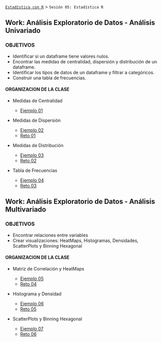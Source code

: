 [`Estadística con R`](../Readme.md) > `Sesión 05: Estadística R`

## Work: Análisis Exploratorio de Datos - Análisis Univariado

### OBJETIVOS 
- Identificar si un dataframe tiene valores nulos.
- Encontrar las medidas de centralidad, dispersión y distribución de un dataframe.  
- Identificar los tipos de datos de un dataframe y filtrar a categóricos.  
- Construir una tabla de frecuencias.  

#### ORGANIZACION DE LA CLASE 

- Medidas de Centralidad
	- [Ejemplo 01](Ejemplo-01)

- Medidas de Dispersión
	- [Ejemplo 02](Ejemplo-02)
	- [Reto 01](Reto-01)

- Medidas de Distribución
	- [Ejemplo 03](Ejemplo-03)
	- [Reto 02](Reto-02)

- Tabla de Frecuencias
	- [Ejemplo 04](Ejemplo-04)
	- [Reto 03](Reto-03)

## Work: Análisis Exploratorio de Datos - Análisis Multivariado

### OBJETIVOS 
- Encontrar relaciones entre variables
- Crear visualizaciones: HeatMaps, Histogramas, Densidades, ScatterPlots y Binning Hexagonal

#### ORGANIZACION DE LA CLASE 

- Matriz de Correlación y HeatMaps
	- [Ejemplo 05](Ejemplo-05)
	- [Reto 04](Reto-04)

- Histograma y Densidad
	- [Ejemplo 06](Ejemplo-06)
	- [Reto 05](Reto-05)

- ScatterPlots y Binning Hexagonal
	- [Ejemplo 07](Ejemplo-07)
	- [Reto 06](Reto-06)
